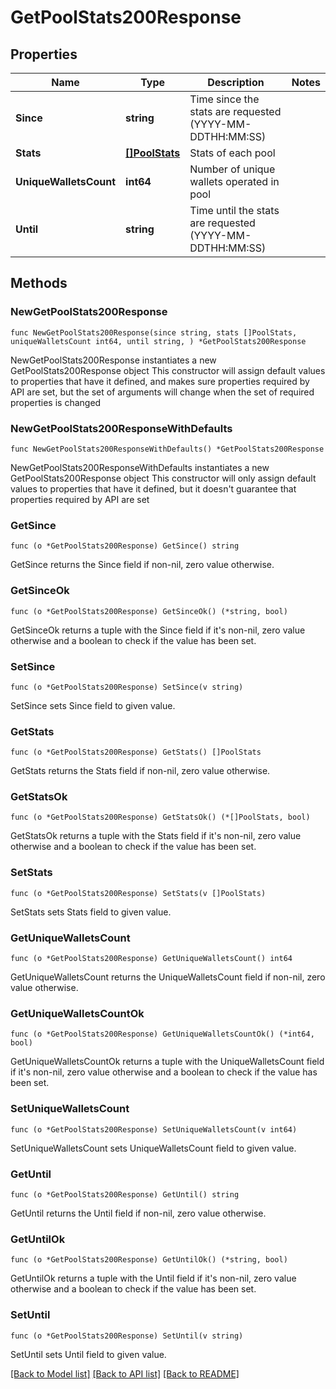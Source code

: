# GetPoolStats200Response

## Properties

Name | Type | Description | Notes
------------ | ------------- | ------------- | -------------
**Since** | **string** | Time since the stats are requested (YYYY-MM-DDTHH:MM:SS) | 
**Stats** | [**[]PoolStats**](PoolStats.md) | Stats of each pool | 
**UniqueWalletsCount** | **int64** | Number of unique wallets operated in pool | 
**Until** | **string** | Time until the stats are requested (YYYY-MM-DDTHH:MM:SS) | 

## Methods

### NewGetPoolStats200Response

`func NewGetPoolStats200Response(since string, stats []PoolStats, uniqueWalletsCount int64, until string, ) *GetPoolStats200Response`

NewGetPoolStats200Response instantiates a new GetPoolStats200Response object
This constructor will assign default values to properties that have it defined,
and makes sure properties required by API are set, but the set of arguments
will change when the set of required properties is changed

### NewGetPoolStats200ResponseWithDefaults

`func NewGetPoolStats200ResponseWithDefaults() *GetPoolStats200Response`

NewGetPoolStats200ResponseWithDefaults instantiates a new GetPoolStats200Response object
This constructor will only assign default values to properties that have it defined,
but it doesn't guarantee that properties required by API are set

### GetSince

`func (o *GetPoolStats200Response) GetSince() string`

GetSince returns the Since field if non-nil, zero value otherwise.

### GetSinceOk

`func (o *GetPoolStats200Response) GetSinceOk() (*string, bool)`

GetSinceOk returns a tuple with the Since field if it's non-nil, zero value otherwise
and a boolean to check if the value has been set.

### SetSince

`func (o *GetPoolStats200Response) SetSince(v string)`

SetSince sets Since field to given value.


### GetStats

`func (o *GetPoolStats200Response) GetStats() []PoolStats`

GetStats returns the Stats field if non-nil, zero value otherwise.

### GetStatsOk

`func (o *GetPoolStats200Response) GetStatsOk() (*[]PoolStats, bool)`

GetStatsOk returns a tuple with the Stats field if it's non-nil, zero value otherwise
and a boolean to check if the value has been set.

### SetStats

`func (o *GetPoolStats200Response) SetStats(v []PoolStats)`

SetStats sets Stats field to given value.


### GetUniqueWalletsCount

`func (o *GetPoolStats200Response) GetUniqueWalletsCount() int64`

GetUniqueWalletsCount returns the UniqueWalletsCount field if non-nil, zero value otherwise.

### GetUniqueWalletsCountOk

`func (o *GetPoolStats200Response) GetUniqueWalletsCountOk() (*int64, bool)`

GetUniqueWalletsCountOk returns a tuple with the UniqueWalletsCount field if it's non-nil, zero value otherwise
and a boolean to check if the value has been set.

### SetUniqueWalletsCount

`func (o *GetPoolStats200Response) SetUniqueWalletsCount(v int64)`

SetUniqueWalletsCount sets UniqueWalletsCount field to given value.


### GetUntil

`func (o *GetPoolStats200Response) GetUntil() string`

GetUntil returns the Until field if non-nil, zero value otherwise.

### GetUntilOk

`func (o *GetPoolStats200Response) GetUntilOk() (*string, bool)`

GetUntilOk returns a tuple with the Until field if it's non-nil, zero value otherwise
and a boolean to check if the value has been set.

### SetUntil

`func (o *GetPoolStats200Response) SetUntil(v string)`

SetUntil sets Until field to given value.



[[Back to Model list]](../README.md#documentation-for-models) [[Back to API list]](../README.md#documentation-for-api-endpoints) [[Back to README]](../README.md)


